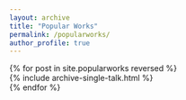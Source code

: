 ```yaml
---	
layout: archive	
title: "Popular Works"	
permalink: /popularworks/	
author_profile: true	
---	
```


{% for post in site.popularworks reversed %}	
  {% include archive-single-talk.html %}	
{% endfor %}
